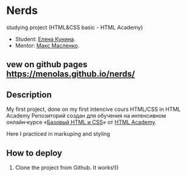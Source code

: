 # Nerds
studying project (HTML&CSS basic - HTML Academy)

* Student: [Елена Кунина](https://up.htmlacademy.ru/htmlcss/16/user/234524).
* Mentor: [Макс Масленко](https://htmlacademy.ru/profile/biggus-dickus).

vew on github pages https://menolas.github.io/nerds/
---

## Description

My first project, done on my first intencive cours HTML/CSS in HTML Academy
Репозиторий создан для обучения на интенсивном онлайн‑курсе «[Базовый HTML и CSS](https://htmlacademy.ru/intensive/htmlcss)» от [HTML Academy](https://htmlacademy.ru).

 Here I practiced in markuping and styling

## How to deploy
1. Clone the project from Github.
It works!))
